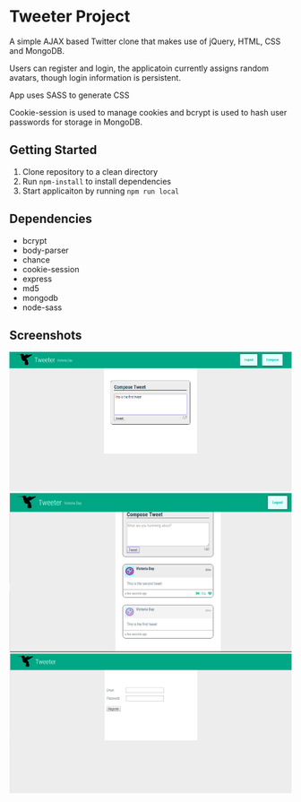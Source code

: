 # Tweeter Project

A simple AJAX based Twitter clone that makes use of jQuery, HTML, CSS and MongoDB.

Users can register and login, the applicatoin currently assigns random avatars, though login information is persistent.

App uses SASS to generate CSS

Cookie-session is used to manage cookies and bcrypt is used to hash user passwords for storage in MongoDB.

## Getting Started

1.  Clone repository to a clean directory
2.  Run `npm-install` to install dependencies
3.  Start applicaiton by running `npm run local`

## Dependencies

- bcrypt
- body-parser
- chance
- cookie-session
- express
- md5
- mongodb
- node-sass

## Screenshots

!["Screen one"](https://github.com/popnfresh234/tweeter/blob/master/docs/screen_one.png)
!["Screen two"](https://github.com/popnfresh234/tweeter/blob/master/docs/screen_two.png)
!["Screen three"](https://github.com/popnfresh234/tweeter/blob/master/docs/screen_three.png)